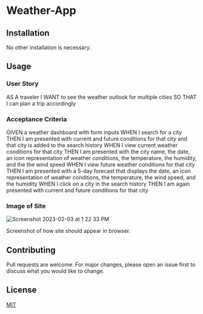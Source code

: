 # Weather-App


## Installation

 

No other installation is necessary.

## Usage


### User Story
AS A traveler
I WANT to see the weather outlook for multiple cities
SO THAT I can plan a trip accordingly 

### Acceptance Criteria
GIVEN a weather dashboard with form inputs
WHEN I search for a city
THEN I am presented with current and future conditions for that city and that city is added to the search history
WHEN I view current weather conditions for that city
THEN I am presented with the city name, the date, an icon representation of weather conditions, the temperature, the humidity, and the the wind speed
WHEN I view future weather conditions for that city
THEN I am presented with a 5-day forecast that displays the date, an icon representation of weather conditions, the temperature, the wind speed, and the humidity
WHEN I click on a city in the search history
THEN I am again presented with current and future conditions for that city  


### Image of Site

![Screenshot 2023-02-03 at 1 22 33 PM](https://user-images.githubusercontent.com/118683737/216689628-2c42aab3-08e0-4360-bc37-69080fb3690b.png)

  
Screenshot of how site should appear in browser.




## Contributing

Pull requests are welcome. For major changes, please open an issue first
to discuss what you would like to change.


## License

[MIT](https://choosealicense.com/licenses/mit/)
